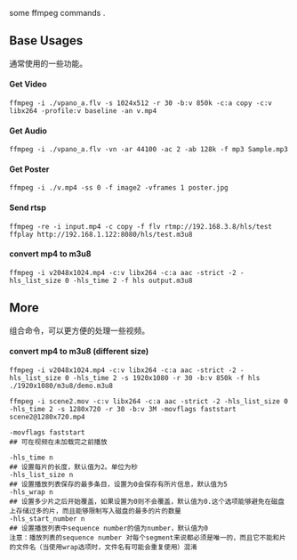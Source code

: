 some ffmpeg commands .

## Base Usages

通常使用的一些功能。

#### Get Video

    ffmpeg -i ./vpano_a.flv -s 1024x512 -r 30 -b:v 850k -c:a copy -c:v libx264 -profile:v baseline -an v.mp4

#### Get Audio

    ffmpeg -i ./vpano_a.flv -vn -ar 44100 -ac 2 -ab 128k -f mp3 Sample.mp3

#### Get Poster

    ffmpeg -i ./v.mp4 -ss 0 -f image2 -vframes 1 poster.jpg

#### Send rtsp

    ffmpeg -re -i input.mp4 -c copy -f flv rtmp://192.168.3.8/hls/test
    ffplay http://192.168.1.122:8080/hls/test.m3u8

#### convert mp4 to m3u8

    ffmpeg -i v2048x1024.mp4 -c:v libx264 -c:a aac -strict -2 -hls_list_size 0 -hls_time 2 -f hls output.m3u8

## More 

组合命令，可以更方便的处理一些视频。

#### convert mp4 to m3u8 (different size)

    ffmpeg -i v2048x1024.mp4 -c:v libx264 -c:a aac -strict -2 -hls_list_size 0 -hls_time 2 -s 1920x1080 -r 30 -b:v 850k -f hls ./1920x1080/m3u8/demo.m3u8

    ffmpeg -i scene2.mov -c:v libx264 -c:a aac -strict -2 -hls_list_size 0 -hls_time 2 -s 1280x720 -r 30 -b:v 3M -movflags faststart scene2@1280x720.mp4

    -movflags faststart 
    ## 可在视频在未加载完之前播放

    -hls_time n
    ## 设置每片的长度，默认值为2。单位为秒
    -hls_list_size n
    ## 设置播放列表保存的最多条目，设置为0会保存有所片信息，默认值为5
    -hls_wrap n
    ## 设置多少片之后开始覆盖，如果设置为0则不会覆盖，默认值为0.这个选项能够避免在磁盘上存储过多的片，而且能够限制写入磁盘的最多的片的数量
    -hls_start_number n
    ## 设置播放列表中sequence number的值为number，默认值为0
    注意：播放列表的sequence number 对每个segment来说都必须是唯一的，而且它不能和片的文件名（当使用wrap选项时，文件名有可能会重复使用）混淆